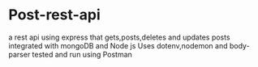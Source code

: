 # Post-rest-api
a rest api  using  express that gets,posts,deletes and updates posts integrated with mongoDB and Node js
Uses dotenv,nodemon and body-parser
tested and run using Postman

